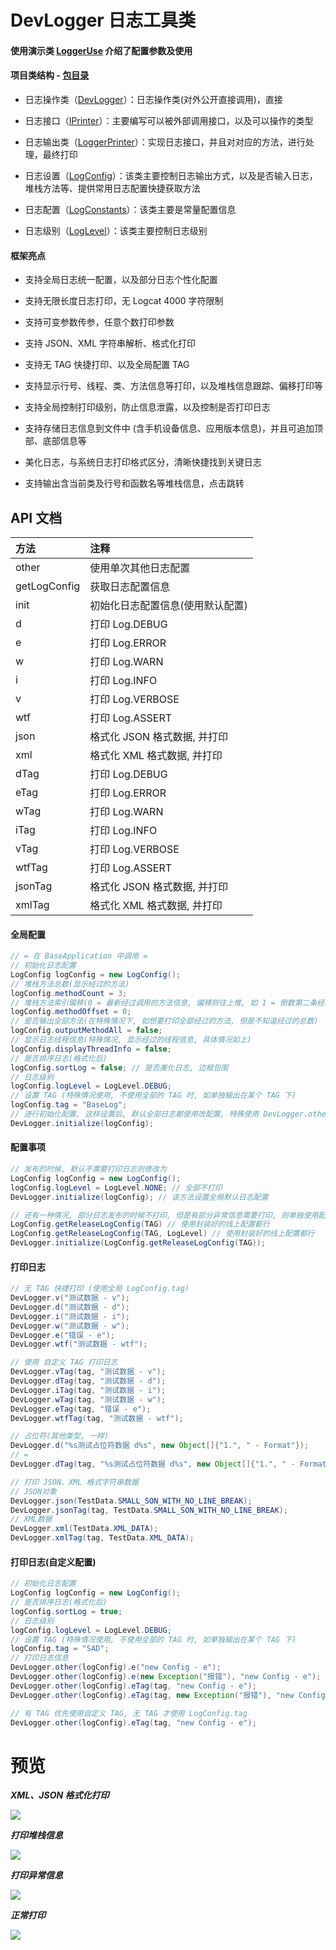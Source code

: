 # DevLogger 日志工具类

#### 使用演示类 [LoggerUse][LoggerUse] 介绍了配置参数及使用

#### 项目类结构 - [包目录][包目录]

* 日志操作类（[DevLogger][DevLogger]）：日志操作类(对外公开直接调用)，直接

* 日志接口（[IPrinter][IPrinter]）：主要编写可以被外部调用接口，以及可以操作的类型

* 日志输出类（[LoggerPrinter][LoggerPrinter]）：实现日志接口，并且对对应的方法，进行处理，最终打印

* 日志设置（[LogConfig][LogConfig]）：该类主要控制日志输出方式，以及是否输入日志，堆栈方法等、提供常用日志配置快捷获取方法

* 日志配置（[LogConstants][LogConstants]）：该类主要是常量配置信息

* 日志级别（[LogLevel][LogLevel]）：该类主要控制日志级别


#### 框架亮点

* 支持全局日志统一配置，以及部分日志个性化配置

* 支持无限长度日志打印，无 Logcat 4000 字符限制

* 支持可变参数传参，任意个数打印参数

* 支持 JSON、XML 字符串解析、格式化打印

* 支持无 TAG 快捷打印、以及全局配置 TAG

* 支持显示行号、线程、类、方法信息等打印，以及堆栈信息跟踪、偏移打印等

* 支持全局控制打印级别，防止信息泄露，以及控制是否打印日志

* 支持存储日志信息到文件中 (含手机设备信息、应用版本信息)，并且可追加顶部、底部信息等

* 美化日志，与系统日志打印格式区分，清晰快捷找到关键日志

* 支持输出含当前类及行号和函数名等堆栈信息，点击跳转


## API 文档

| 方法 | 注释 |
| :- | :- |
| other | 使用单次其他日志配置 |
| getLogConfig | 获取日志配置信息 |
| init | 初始化日志配置信息(使用默认配置) |
| d | 打印 Log.DEBUG |
| e | 打印 Log.ERROR |
| w | 打印 Log.WARN |
| i | 打印 Log.INFO |
| v | 打印 Log.VERBOSE |
| wtf | 打印 Log.ASSERT |
| json | 格式化 JSON 格式数据, 并打印 |
| xml | 格式化 XML 格式数据, 并打印 |
| dTag | 打印 Log.DEBUG |
| eTag | 打印 Log.ERROR |
| wTag | 打印 Log.WARN |
| iTag | 打印 Log.INFO |
| vTag | 打印 Log.VERBOSE |
| wtfTag | 打印 Log.ASSERT |
| jsonTag | 格式化 JSON 格式数据, 并打印 |
| xmlTag | 格式化 XML 格式数据, 并打印 |


#### 全局配置

```java
// = 在 BaseApplication 中调用 =
// 初始化日志配置
LogConfig logConfig = new LogConfig();
// 堆栈方法总数(显示经过的方法)
logConfig.methodCount = 3;
// 堆栈方法索引偏移(0 = 最新经过调用的方法信息, 偏移则往上推, 如 1 = 倒数第二条经过调用的方法信息)
logConfig.methodOffset = 0;
// 是否输出全部方法(在特殊情况下, 如想要打印全部经过的方法, 但是不知道经过的总数)
logConfig.outputMethodAll = false;
// 显示日志线程信息(特殊情况, 显示经过的线程信息, 具体情况如上)
logConfig.displayThreadInfo = false;
// 是否排序日志(格式化后)
logConfig.sortLog = false; // 是否美化日志, 边框包围
// 日志级别
logConfig.logLevel = LogLevel.DEBUG;
// 设置 TAG (特殊情况使用, 不使用全部的 TAG 时, 如单独输出在某个 TAG 下)
logConfig.tag = "BaseLog";
// 进行初始化配置, 这样设置后, 默认全部日志都使用改配置, 特殊使用 DevLogger.other(config).d(xxx);
DevLogger.initialize(logConfig);
```


#### 配置事项
```java
// 发布的时候, 默认不需要打印日志则修改为
LogConfig logConfig = new LogConfig();
logConfig.logLevel = LogLevel.NONE; // 全部不打印
DevLogger.initialize(logConfig); // 该方法设置全局默认日志配置

// 还有一种情况, 部分日志发布的时候不打印, 但是有部分异常信息需要打印, 则单独使用配置
LogConfig.getReleaseLogConfig(TAG) // 使用封装好的线上配置都行
LogConfig.getReleaseLogConfig(TAG, LogLevel) // 使用封装好的线上配置都行
DevLogger.initialize(LogConfig.getReleaseLogConfig(TAG));
```


#### 打印日志
```java
// 无 TAG 快捷打印 (使用全局 LogConfig.tag)
DevLogger.v("测试数据 - v");
DevLogger.d("测试数据 - d");
DevLogger.i("测试数据 - i");
DevLogger.w("测试数据 - w");
DevLogger.e("错误 - e");
DevLogger.wtf("测试数据 - wtf");

// 使用 自定义 TAG 打印日志
DevLogger.vTag(tag, "测试数据 - v");
DevLogger.dTag(tag, "测试数据 - d");
DevLogger.iTag(tag, "测试数据 - i");
DevLogger.wTag(tag, "测试数据 - w");
DevLogger.eTag(tag, "错误 - e");
DevLogger.wtfTag(tag, "测试数据 - wtf");

// 占位符(其他类型, 一样)
DevLogger.d("%s测试占位符数据 d%s", new Object[]{"1.", " - Format"});
// =
DevLogger.dTag(tag, "%s测试占位符数据 d%s", new Object[]{"1.", " - Format"});

// 打印 JSON、XML 格式字符串数据
// JSON对象
DevLogger.json(TestData.SMALL_SON_WITH_NO_LINE_BREAK);
DevLogger.jsonTag(tag, TestData.SMALL_SON_WITH_NO_LINE_BREAK);
// XML数据
DevLogger.xml(TestData.XML_DATA);
DevLogger.xmlTag(tag, TestData.XML_DATA);
```


#### 打印日志(自定义配置)
```java
// 初始化日志配置
LogConfig logConfig = new LogConfig();
// 是否排序日志(格式化后)
logConfig.sortLog = true;
// 日志级别
logConfig.logLevel = LogLevel.DEBUG;
// 设置 TAG (特殊情况使用, 不使用全部的 TAG 时, 如单独输出在某个 TAG 下)
logConfig.tag = "SAD";
// 打印日志信息
DevLogger.other(logConfig).e("new Config - e");
DevLogger.other(logConfig).e(new Exception("报错"), "new Config - e");
DevLogger.other(logConfig).eTag(tag, "new Config - e");
DevLogger.other(logConfig).eTag(tag, new Exception("报错"), "new Config - e");

// 有 TAG 优先使用自定义 TAG, 无 TAG 才使用 LogConfig.tag 
DevLogger.other(logConfig).eTag(tag, "new Config - e");
```


# 预览

***XML、JSON 格式化打印***

![](https://github.com/afkT/DevUtils/blob/master/lib/DevApp/utils_readme/logger/log_xml_json.png)

***打印堆栈信息***

![](https://github.com/afkT/DevUtils/blob/master/lib/DevApp/utils_readme/logger/log_default.png)

***打印异常信息***

![](https://github.com/afkT/DevUtils/blob/master/lib/DevApp/utils_readme/logger/log_error.png)

***正常打印***

![](https://github.com/afkT/DevUtils/blob/master/lib/DevApp/utils_readme/logger/log_other.png)





[LoggerUse]: https://github.com/afkT/DevUtils/blob/master/app/src/main/java/utils_use/logger/LoggerUse.java
[包目录]: https://github.com/afkT/DevUtils/blob/master/lib/DevApp/src/main/java/dev/utils/app/logger
[DevLogger]: https://github.com/afkT/DevUtils/blob/master/lib/DevApp/src/main/java/dev/utils/app/logger/DevLogger.java
[IPrinter]: https://github.com/afkT/DevUtils/blob/master/lib/DevApp/src/main/java/dev/utils/app/logger/IPrinter.java
[LoggerPrinter]: https://github.com/afkT/DevUtils/blob/master/lib/DevApp/src/main/java/dev/utils/app/logger/LoggerPrinter.java
[LogConfig]: https://github.com/afkT/DevUtils/blob/master/lib/DevApp/src/main/java/dev/utils/app/logger/LogConfig.java
[LogConstants]: https://github.com/afkT/DevUtils/blob/master/lib/DevApp/src/main/java/dev/utils/app/logger/LogConstants.java
[LogLevel]: https://github.com/afkT/DevUtils/blob/master/lib/DevApp/src/main/java/dev/utils/app/logger/LogLevel.java